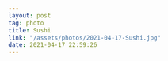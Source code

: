 ```yaml
---
layout: post
tag: photo
title: Sushi
link: "/assets/photos/2021-04-17-Sushi.jpg"
date: 2021-04-17 22:59:26
---
```

